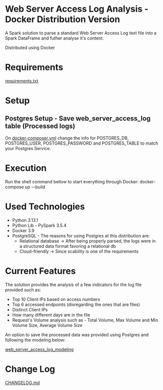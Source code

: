 # Web Server Access Log Analysis - Docker Distribution Version

A Spark solution to parse a standard Web Server Access Log text file into a Spark DataFrame and futher analyse it's content.

Distributed using Docker

# Requirements

[requirements.txt](/docker/requirements.txt)


# Setup

## Postgres Setup - Save web_server_access_log table (Processed logs)

On [docker-composer.yml](/docker/docker-composer.yml) change the info for POSTGRES_DB, POSTGRES_USER, POSTGRES_PASSWORD and POSTGRES_TABLE to match your Postgres Service.


# Execution

Run the shell command bellow to start everything through Docker:
docker-compose up --build


# Used Technologies

* Python 3.13.1
* Python Lib - PySpark 3.5.4
* Docker 3.9
* PostgreSQL - The reasons for using Postgres at this distribution are:
  * Relational database -> After being properly parsed, the logs were in a structured data format favoring a relational db
  * Cloud-friendly -> Since scability is one of the requirements


# Current Features

The solution provides the analysis of a few indicators for the log file provided such as:
  * Top 10 Client IPs based on access numbers
  * Top 6 accessed endpoints (disregarding the ones that are files)
  * Distinct Client IPs
  * How many different days are in the file
  * Request's Volume analysis such as - Total Volume, Max Volume and Min Volume Size, Average Volume Size

An option to save the processed data was provided using Postgres and following the modeling below:

[web_server_access_log_modeling](web_server_access_log_modeling.png)


# Change Log

[CHANGELOG.md](/docker/CHANGELOG.md)
